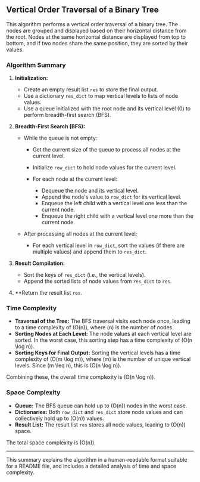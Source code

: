 ## Vertical Order Traversal of a Binary Tree

This algorithm performs a vertical order traversal of a binary tree. The nodes are grouped and displayed based on their horizontal distance from the root. Nodes at the same horizontal distance are displayed from top to bottom, and if two nodes share the same position, they are sorted by their values.

### Algorithm Summary

1. **Initialization:**
   - Create an empty result list `res` to store the final output.
   - Use a dictionary `res_dict` to map vertical levels to lists of node values.
   - Use a queue initialized with the root node and its vertical level (0) to perform breadth-first search (BFS).

2. **Breadth-First Search (BFS):**
   - While the queue is not empty:
     - Get the current size of the queue to process all nodes at the current level.
     - Initialize `row_dict` to hold node values for the current level.

     - For each node at the current level:
       - Dequeue the node and its vertical level.
       - Append the node's value to `row_dict` for its vertical level.
       - Enqueue the left child with a vertical level one less than the current node.
       - Enqueue the right child with a vertical level one more than the current node.

   - After processing all nodes at the current level:
     - For each vertical level in `row_dict`, sort the values (if there are multiple values) and append them to `res_dict`.

3. **Result Compilation:**
   - Sort the keys of `res_dict` (i.e., the vertical levels).
   - Append the sorted lists of node values from `res_dict` to `res`.

4. **Return the result list `res`.

### Time Complexity

- **Traversal of the Tree:** The BFS traversal visits each node once, leading to a time complexity of \(O(n)\), where \(n\) is the number of nodes.
- **Sorting Nodes at Each Level:** The node values at each vertical level are sorted. In the worst case, this sorting step has a time complexity of \(O(n \log n)\).
- **Sorting Keys for Final Output:** Sorting the vertical levels has a time complexity of \(O(m \log m)\), where \(m\) is the number of unique vertical levels. Since \(m \leq n\), this is \(O(n \log n)\).

Combining these, the overall time complexity is \(O(n \log n)\).

### Space Complexity

- **Queue:** The BFS queue can hold up to \(O(n)\) nodes in the worst case.
- **Dictionaries:** Both `row_dict` and `res_dict` store node values and can collectively hold up to \(O(n)\) values.
- **Result List:** The result list `res` stores all node values, leading to \(O(n)\) space.

The total space complexity is \(O(n)\).

---

This summary explains the algorithm in a human-readable format suitable for a README file, and includes a detailed analysis of time and space complexity.
